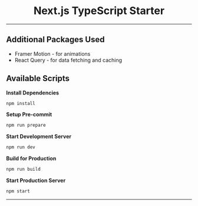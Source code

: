 <h1 align="center">
  Next.js TypeScript Starter
</h1>

---

## Additional Packages Used

- Framer Motion - for animations
- React Query - for data fetching and caching

## Available Scripts

**Install Dependencies**

```bash
npm install
```

**Setup Pre-commit**

```bash
npm run prepare
```

**Start Development Server**

```bash
npm run dev
```

**Build for Production**

```bash
npm run build
```

**Start Production Server**

```bash
npm start
```

---
